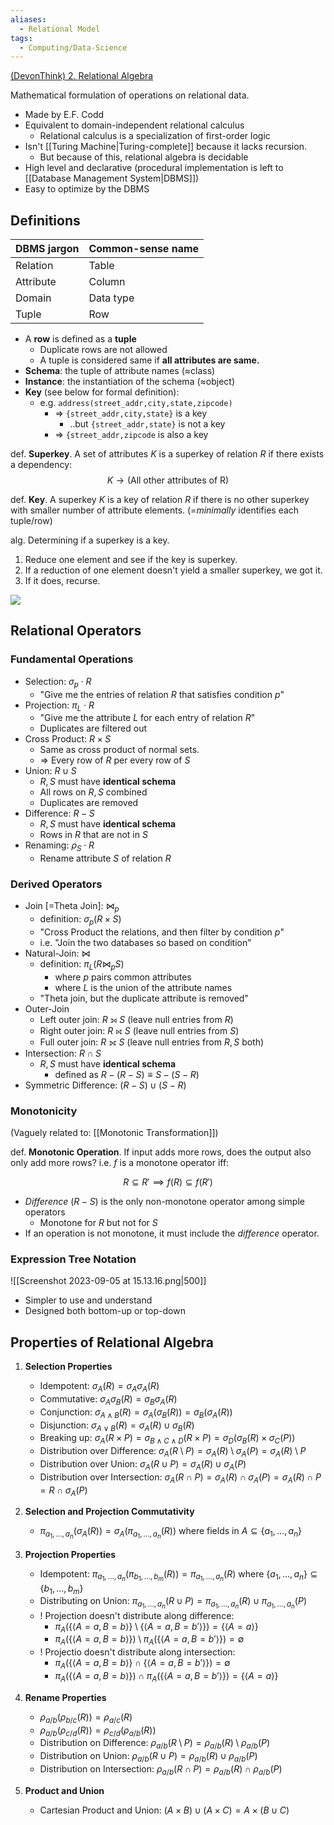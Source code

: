 ```yaml
---
aliases:
  - Relational Model
tags:
  - Computing/Data-Science
---
```

[(DevonThink) 2. Relational Algebra](x-devonthink-item://692D3480-F4FE-4F4C-AE9C-B416BDBC3469)

Mathematical formulation of operations on relational data.
- Made by E.F. Codd
- Equivalent to domain-independent relational calculus
	- Relational calculus is a specialization of first-order logic
- Isn't [[Turing Machine|Turing-complete]] because it lacks recursion.
	- But because of this, relational algebra is decidable
- High level and declarative (procedural implementation is left to [[Database Management System|DBMS]])
- Easy to optimize by the DBMS

## Definitions

|DBMS jargon|Common-sense name|
| --- |---|
|Relation|Table|
|Attribute|Column|
|Domain|Data type|
| Tuple|Row|

- A **row** is defined as a **tuple**
	- Duplicate rows are not allowed
	- A tuple is considered same if **all attributes are same.**
- **Schema**: the tuple of attribute names ($\approx$class)
- **Instance**: the instantiation of the schema ($\approx$object)
- **Key** (see below for formal definition):
	- e.g. `address(street_addr,city,state,zipcode)`
		- ⇒ `{street_addr,city,state}` is a key
			- ..but `{street_addr,state}` is not a key
		- ⇒ `{street_addr,zipcode` is also a key

def. **Superkey**. A set of attributes $K$ is a superkey of relation $R$ if there exists a dependency: 
$$K\to (\text{All other attributes of R})
$$

def. **Key**. A superkey $K$ is a key of relation $R$ if there is no other superkey with smaller number of attribute elements. (=_minimally_ identifies each tuple/row)

alg. Determining if a superkey is a key.
1. Reduce one element and see if the key is superkey.
2. If a reduction of one element doesn't yield a smaller superkey, we got it.
3. If it does, recurse.

![](https://upload.wikimedia.org/wikipedia/commons/thumb/7/7c/Relational_database_terms.svg/2560px-Relational_database_terms.svg.png)
## Relational Operators

### Fundamental Operations

- Selection: $\sigma_{p} \cdot R$
	- "Give me the entries of relation $R$ that satisfies condition $p$"
- Projection: $\pi_{L}\cdot R$
	- "Give me the attribute $L$ for each entry of relation $R$"
	- Duplicates are filtered out
- Cross Product: $R \times S$
	- Same as cross product of normal sets.
	- ⇒ Every row of $R$ per every row of $S$
- Union: $R \cup S$
	- $R,S$ must have **identical schema**
	- All rows on $R,S$ combined
	- Duplicates are removed
- Difference: $R-S$
	- $R,S$ must have **identical schema**
	- Rows in $R$ that are not in $S$
- Renaming: $\rho_{S} \cdot R$
	- Rename attribute $S$ of relation $R$

### Derived Operators

- Join \[=Theta Join]: $\bowtie_{p}$
	- definition: $\sigma_{p} (R \times S)$
	- "Cross Product the relations, and then filter by condition $p$"
	- i.e. "Join the two databases so based on condition"
- Natural-Join: $\bowtie$
	- definition: $\pi_{L}(R \bowtie_{p}S)$
		- where $p$ pairs common attributes
		- where $L$ is the union of the attribute names
	- "Theta join, but the duplicate attribute is removed"
- Outer-Join
	- Left outer join: $R~⟕~S$ (leave null entries from $R$)
	- Right outer join: $R~⟖~S$ (leave null entries from $S$)
	- Full outer join: $R~⟗~S$ (leave null entries from $R,S$ both)
- Intersection: $R \cap S$
	- $R,S$ must have **identical schema**
		- defined as $R-(R-S) \equiv S-(S-R)$
- Symmetric Difference: $(R-S) \cup (S-R)$

### Monotonicity
(Vaguely related to: [[Monotonic Transformation]])

def. **Monotonic Operation**. If input adds more rows, does the output also only add more rows? i.e. $f$ is a monotone operator iff:

$$
R \subseteq R' \implies f(R) \subseteq f(R')
$$

- _Difference_ ($R-S$) is the only non-monotone operator among simple operators
	- Monotone for $R$ but not for $S$
- If an operation is not monotone, it must include the _difference_ operator.

### Expression Tree Notation
![[Screenshot 2023-09-05 at 15.13.16.png|500]]
- Simpler to use and understand
- Designed both bottom-up or top-down

## Properties of Relational Algebra

1. **Selection Properties**
   - Idempotent: $\sigma_A(R) = \sigma_A \sigma_A (R)$
   - Commutative: $\sigma_A \sigma_B (R) = \sigma_B \sigma_A (R)$
   - Conjunction: $\sigma_{A \land B}(R) = \sigma_A(\sigma_B(R)) = \sigma_B(\sigma_A(R))$
   - Disjunction: $\sigma_{A \lor B}(R) = \sigma_A(R) \cup \sigma_B(R)$
   - Breaking up: $\sigma_A(R \times P) = \sigma_{B \land C \land D}(R \times P) = \sigma_D(\sigma_B(R) \times \sigma_C(P))$
   - Distribution over Difference: $\sigma_A(R \setminus P) = \sigma_A(R) \setminus \sigma_A(P) = \sigma_A(R) \setminus P$
   - Distribution over Union: $\sigma_A(R \cup P) = \sigma_A(R) \cup \sigma_A(P)$
   - Distribution over Intersection: $\sigma_A(R \cap P) = \sigma_A(R) \cap \sigma_A(P) = \sigma_A(R) \cap P = R \cap \sigma_A(P)$

2. **Selection and Projection Commutativity**
   - $\pi_{a_1, \ldots, a_n}(\sigma_A(R)) = \sigma_A(\pi_{a_1, \ldots, a_n}(R))$ where fields in $A \subseteq \{a_1, \ldots, a_n\}$

3. **Projection Properties**
   - Idempotent: $\pi_{a_1, \ldots, a_n}(\pi_{b_1, \ldots, b_m}(R)) = \pi_{a_1, \ldots, a_n}(R)$ where $\{a_1, \ldots, a_n\} \subseteq \{b_1, \ldots, b_m\}$
   - Distributing on Union: $\pi_{a_1, \ldots, a_n}(R \cup P) = \pi_{a_1, \ldots, a_n}(R) \cup \pi_{a_1, \ldots, a_n}(P)$
   - ! Projection doesn't distribute along difference:
      - $\pi_A(\{ \langle A=a, B=b \rangle \} \setminus \{ \langle A=a, B=b' \rangle \}) = \{ \langle A=a \rangle \}$
      - $\pi_A(\{ \langle A=a, B=b \rangle \}) \setminus \pi_A(\{ \langle A=a, B=b' \rangle \}) = \emptyset$
   - ! Projectio doesn't distribute along intersection:
      - $\pi_A(\{ \langle A=a, B=b \rangle \} \cap \{ \langle A=a, B=b' \rangle \}) = \emptyset$
      - $\pi_A(\{ \langle A=a, B=b \rangle \}) \cap \pi_A(\{ \langle A=a, B=b' \rangle \}) = \{ \langle A=a \rangle \}$

4. **Rename Properties**
   - $\rho_{a/b}(\rho_{b/c}(R)) = \rho_{a/c}(R)$
   - $\rho_{a/b}(\rho_{c/d}(R)) = \rho_{c/d}(\rho_{a/b}(R))$
   - Distribution on Difference: $\rho_{a/b}(R \setminus P) = \rho_{a/b}(R) \setminus \rho_{a/b}(P)$
   - Distribution on Union: $\rho_{a/b}(R \cup P) = \rho_{a/b}(R) \cup \rho_{a/b}(P)$
   - Distribution on Intersection: $\rho_{a/b}(R \cap P) = \rho_{a/b}(R) \cap \rho_{a/b}(P)$

5. **Product and Union**
    - Cartesian Product and Union: $(A \times B) \cup (A \times C) = A \times (B \cup C)$
